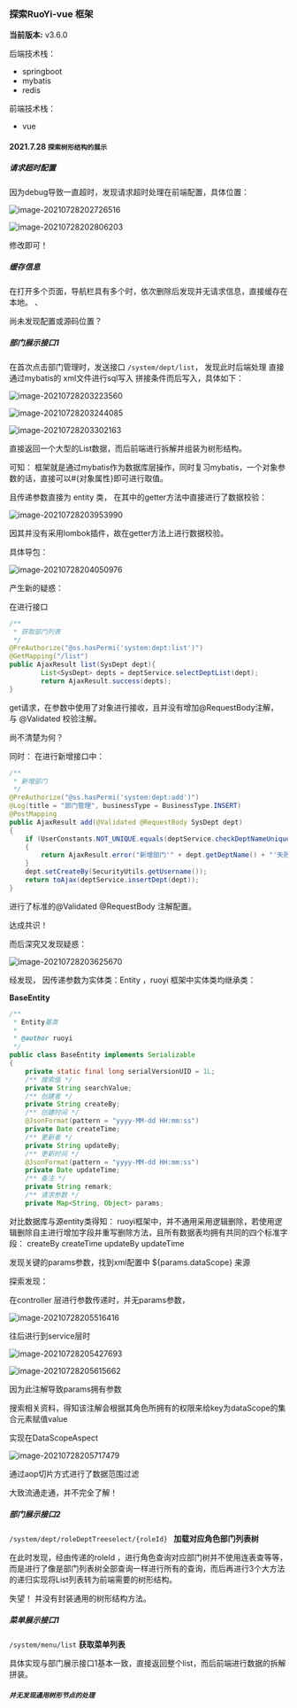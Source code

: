 ### 探索RuoYi-vue 框架

**当前版本:** v3.6.0



后端技术栈：

- springboot 
- mybatis
- redis

前端技术栈：

- vue





#### **2021.7.28**      			`探索树形结构的展示`

##### 请求超时配置

因为debug导致一直超时，发现请求超时处理在前端配置，具体位置：

![image-20210728202726516](ruoyi笔记.assets/image-20210728202726516.png)

![image-20210728202806203](ruoyi笔记.assets/image-20210728202806203.png)



修改即可！



##### 缓存信息

在打开多个页面，导航栏具有多个时，依次删除后发现并无请求信息，直接缓存在本地。 、



尚未发现配置或源码位置？



##### 部门展示接口1

在首次点击部门管理时，发送接口 `/system/dept/list`， 发现此时后端处理 直接通过mybatis的 xml文件进行sql写入 拼接条件而后写入，具体如下：

![image-20210728203223560](ruoyi笔记.assets/image-20210728203223560.png)

![image-20210728203244085](ruoyi笔记.assets/image-20210728203244085.png)

![image-20210728203302163](ruoyi笔记.assets/image-20210728203302163.png)

直接返回一个大型的List数据，而后前端进行拆解并组装为树形结构。

可知： 框架就是通过mybatis作为数据库层操作，同时复习mybatis，一个对象参数的话，直接可以#{对象属性}即可进行取值。

且传递参数直接为 entity 类， 在其中的getter方法中直接进行了数据校验：

![image-20210728203953990](ruoyi笔记.assets/image-20210728203953990.png)

因其并没有采用lombok插件，故在getter方法上进行数据校验。

具体导包：

![image-20210728204050976](ruoyi笔记.assets/image-20210728204050976.png)



产生新的疑惑： 

在进行接口

```java
/**
 * 获取部门列表
 */
@PreAuthorize("@ss.hasPermi('system:dept:list')")
@GetMapping("/list")
public AjaxResult list(SysDept dept){
        List<SysDept> depts = deptService.selectDeptList(dept);
        return AjaxResult.success(depts);
}
```

get请求，在参数中使用了对象进行接收，且并没有增加@RequestBody注解， 与 @Validated 校验注解。

尚不清楚为何？



同时： 在进行新增接口中： 

```java
/**
 * 新增部门
 */
@PreAuthorize("@ss.hasPermi('system:dept:add')")
@Log(title = "部门管理", businessType = BusinessType.INSERT)
@PostMapping
public AjaxResult add(@Validated @RequestBody SysDept dept)
{
    if (UserConstants.NOT_UNIQUE.equals(deptService.checkDeptNameUnique(dept)))
    {
        return AjaxResult.error("新增部门'" + dept.getDeptName() + "'失败，部门名称已存在");
    }
    dept.setCreateBy(SecurityUtils.getUsername());
    return toAjax(deptService.insertDept(dept));
}
```

进行了标准的@Validated @RequestBody 注解配置。

达成共识！



而后深究又发现疑惑： 

![image-20210728203625670](ruoyi笔记.assets/image-20210728203625670.png)

经发现， 因传递参数为实体类：Entity ，ruoyi 框架中实体类均继承类：

**BaseEntity**

```java
/**
 * Entity基类
 * 
 * @author ruoyi
 */
public class BaseEntity implements Serializable
{
    private static final long serialVersionUID = 1L;
    /** 搜索值 */
    private String searchValue;
    /** 创建者 */
    private String createBy;
    /** 创建时间 */
    @JsonFormat(pattern = "yyyy-MM-dd HH:mm:ss")
    private Date createTime;
    /** 更新者 */
    private String updateBy;
    /** 更新时间 */
    @JsonFormat(pattern = "yyyy-MM-dd HH:mm:ss")
    private Date updateTime;
    /** 备注 */
    private String remark;
    /** 请求参数 */
    private Map<String, Object> params;
```

对比数据库与源entity类得知： ruoyi框架中，并不通用采用逻辑删除，若使用逻辑删除自主进行增加字段并重写删除方法，且所有数据表均拥有共同的四个标准字段： createBy  createTime   updateBy   updateTime

发现关键的params参数，找到xml配置中 ${params.dataScope} 来源

探索发现：

在controller 层进行参数传递时，并无params参数，

![image-20210728205516416](ruoyi笔记.assets/image-20210728205516416.png)

往后进行到service层时

![image-20210728205427693](ruoyi笔记.assets/image-20210728205427693.png)

![image-20210728205615662](ruoyi笔记.assets/image-20210728205615662.png)

因为此注解导致params拥有参数

搜索相关资料，得知该注解会根据其角色所拥有的权限来给key为dataScope的集合元素赋值value

实现在DataScopeAspect

![image-20210728205717479](ruoyi笔记.assets/image-20210728205717479.png)

通过aop切片方式进行了数据范围过滤

大致流通走通，并不完全了解！



##### 部门展示接口2

`/system/dept/roleDeptTreeselect/{roleId} ` 		**加载对应角色部门列表树**

在此时发现，经由传递的roleId ，进行角色查询对应部门树并不使用连表查等等，而是进行了像是部门列表树全部查询一样进行所有的查询，而后再进行3个大方法的递归实现将List列表转为前端需要的树形结构。

失望！ 并没有封装通用的树形结构方法。



##### 菜单展示接口1

`/system/menu/list` 		**获取菜单列表**

具体实现与部门展示接口1基本一致，直接返回整个list，而后前端进行数据的拆解拼装。



##### **`并无发现通用树形节点的处理`**






